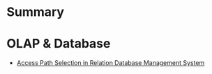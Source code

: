 # Summary

# OLAP & Database
- [Access Path Selection in Relation Database Management System](./access_path_selection.md)